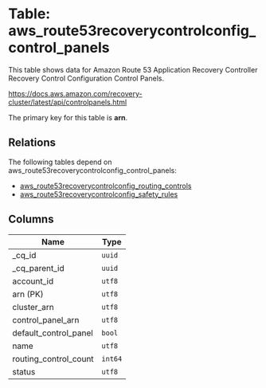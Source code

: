 # Table: aws_route53recoverycontrolconfig_control_panels

This table shows data for Amazon Route 53 Application Recovery Controller Recovery Control Configuration Control Panels.

https://docs.aws.amazon.com/recovery-cluster/latest/api/controlpanels.html

The primary key for this table is **arn**.

## Relations

The following tables depend on aws_route53recoverycontrolconfig_control_panels:
  - [aws_route53recoverycontrolconfig_routing_controls](aws_route53recoverycontrolconfig_routing_controls)
  - [aws_route53recoverycontrolconfig_safety_rules](aws_route53recoverycontrolconfig_safety_rules)

## Columns

| Name          | Type          |
| ------------- | ------------- |
|_cq_id|`uuid`|
|_cq_parent_id|`uuid`|
|account_id|`utf8`|
|arn (PK)|`utf8`|
|cluster_arn|`utf8`|
|control_panel_arn|`utf8`|
|default_control_panel|`bool`|
|name|`utf8`|
|routing_control_count|`int64`|
|status|`utf8`|